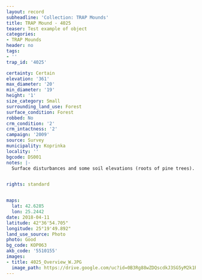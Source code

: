 ```yaml
---
layout: record
subheadline: 'Collection: TRAP Mounds'
title: TRAP Mound - 4025
teaser: Test example of object
categories:
- TRAP Mounds
header: no
tags:
- ''
trap_id: '4025'

certainty: Certain
elevation: '361'
max_diameter: '20'
min_diameter: '19'
height: '1'
size_category: Small
surrounding_land_use: Forest
surface_condition: Forest
robbed: No
crm_condition: '2'
crm_intactness: '2'
campaign: '2009'
source: Survey
municipality: Koprinka
locality: ''
bgcode: DS001
notes: |-
  Surface disturbances and some soil elevations (roots of pine trees).


rights: standard


maps:
  lat: 42.6285
  lon: 25.2442
date: 2018-04-11
latitude: 42°36'54.705"
longitude: 25°19'49.892"
land_use_source: Photo
photo: Good
bg_code: КОР063
akb_code: '5510155'
images:
- title: 4025_Overview_W.JPG
  image_path: https://drive.google.com/uc?id=0B3Rg88wZDQscdkJ3SG5yM2k1R3M
---
```

